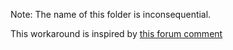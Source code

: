 Note: The name of this folder is inconsequential.

This workaround is inspired by [this forum comment](https://github.community/t5/GitHub-Actions/Github-Actions-new-Pulling-from-private-docker-repositories/m-p/32024#M986)

